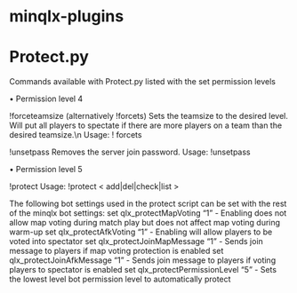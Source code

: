 # minqlx-plugins
# Protect.py
Commands available with Protect.py listed with the set permission levels

•	Permission level 4

!forceteamsize (alternatively !forcets)
   Sets the teamsize to the desired level. Will put all players to spectate if there are more players on a team than the desired teamsize.\n
   Usage: ! forcets <wanted teamsize>
   
!unsetpass
   Removes the server join password.
   Usage: !unsetpass
   
•	Permission level 5

!protect
   Usage: !protect < add|del|check|list <player id> >



The following bot settings used in the protect script can be set with the rest of the minqlx bot settings:
set qlx_protectMapVoting “1” - Enabling does not allow map voting during match play but does not affect map voting during warm-up
set qlx_protectAfkVoting “1” - Enabling will allow players to be voted into spectator
set qlx_protectJoinMapMessage “1” - Sends join message to players if map voting protection is enabled
set qlx_protectJoinAfkMessage “1” - Sends join message to players if voting players to spectator is enabled
set qlx_protectPermissionLevel “5” - Sets the lowest level bot permission level to  automatically protect

